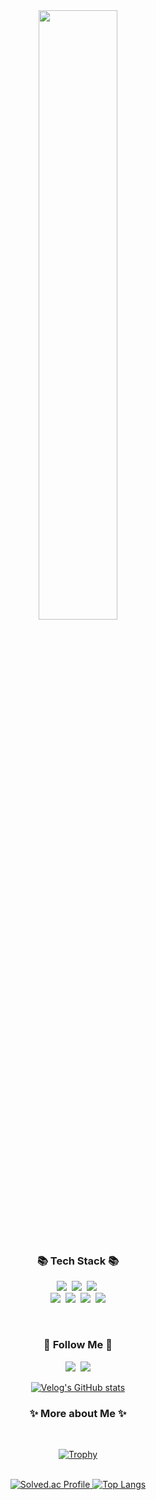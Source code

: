 <div style="text-align: center;">
    <img width='50%' src="https://github.com/eugenieseo16/eugenieseo16/assets/109324479/652a11e3-86a9-44cb-8e56-942dce7d0838" />
</div>


<!-- <h2 align="center">
  <img src="https://readme-typing-svg.demolab.com/?lines=Hello there! 👋 I'm Yujin!;Welcome to my Github!;&color=f28465&font=Fira%20Code&center=true&width=380&height=50&duration=4000&pause=1000" alt="Hello there! 👋 I'm Yujin!">
</h2> -->

<br>

<h3 align="center">📚 Tech Stack 📚</h3>
<p align="center">
  <img src="https://img.shields.io/badge/Python-3766AB?style=flat-square&logo=Python&logoColor=white"/></a>&nbsp 
  <img src="https://img.shields.io/badge/Javascript-ffb13b?style=flat-square&logo=javascript&logoColor=white"/></a>&nbsp
  <img src="https://img.shields.io/badge/Typescript-3178C6?style=flat-square&logo=typescript&logoColor=white"/></a>&nbsp 
  
  <br>
  <img src="https://img.shields.io/badge/Django-092E20?style=flat-square&logo=Django&logoColor=white"/></a>&nbsp
  <img src="https://img.shields.io/badge/Vue-4FC08D?style=flat-square&logo=Vue.js&logoColor=black"/></a>&nbsp
  <img src="https://img.shields.io/badge/React-61DAFB?style=flat-square&logo=React&logoColor=black"/></a>&nbsp
  <img src="https://img.shields.io/badge/CSS3-1572B6?style=flat-square&logo=CSS3&logoColor=white" />
</p>
<br>

<h3 align="center">🌈 Follow Me 🌈</h3>
<p align="center">
  <a href="https://velog.io/@eugenieseo16"><img src="https://img.shields.io/badge/Tech%20Blog-11B48A?style=flat-square&logo=Vimeo&logoColor=black&link=https://velog.io/@heugenieseo16"/></a>&nbsp
  <a href="mailto:eugenieseo160@gmail.com"><img src="https://img.shields.io/badge/Gmail-d14836?style=flat-square&logo=Gmail&logoColor=black&link=eugenieseo16@gmail.com"/></a>
</p>

<p align="center">
  <a href="https://velog.io/@eugenieseo16">
    <img src="https://velog-readme-stats.vercel.app/api?name=eugenieseo16" alt="Velog's GitHub stats" />
  </a>
</p>

<h3 align="center">✨ More about Me ✨</h3>
<br>
<p align="center">
  <a href="https://github.com/eugenieseo16/">
    <img src="https://github-profile-trophy.vercel.app/?username=eugenieseo16&theme=flat&column=7" alt="Trophy" />
  </a>
</p>
<br>
<div align="center">
  <a href="https://solved.ac/eugenieseo16">
    <img src="http://mazassumnida.wtf/api/v2/generate_badge?boj=eugenieseo16" alt="Solved.ac Profile" />
  </a>

  <a href="https://github.com/eugenieseo16/">
    <img src="https://github-readme-stats.vercel.app/api/top-langs/?username=eugenieseo16&layout=compact&theme=tokyonight&show_icons=true" alt="Top Langs" />
  </a>
</div>



<!--
**eugenieseo16/eugenieseo16** is a ✨ _special_ ✨ repository because its `README.md` (this file) appears on your GitHub profile.

Here are some ideas to get you started:

- 🔭 I’m currently working on ...
- 🌱 I’m currently learning ...
- 👯 I’m looking to collaborate on ...
- 🤔 I’m looking for help with ...
- 💬 Ask me about ...
- 📫 How to reach me: ...
- 😄 Pronouns: ...
- ⚡ Fun fact: ...
-->
